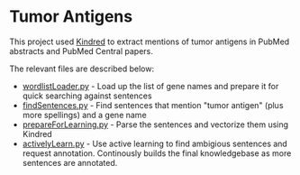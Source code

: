 # Tumor Antigens

This project used [Kindred](https://github.com/jakelever/kindred) to extract mentions of tumor antigens in PubMed abstracts and PubMed Central papers.

The relevant files are described below:

- [wordlistLoader.py](https://github.com/jakelever/tumorantigens/blob/master/wordlistLoader.py) - Load up the list of gene names and prepare it for quick searching against sentences
- [findSentences.py](https://github.com/jakelever/tumorantigens/blob/master/findSentences.py) - Find sentences that mention "tumor antigen" (plus more spellings) and a gene name
- [prepareForLearning.py](https://github.com/jakelever/tumorantigens/blob/master/prepareForLearning.py) - Parse the sentences and vectorize them using Kindred
- [activelyLearn.py](https://github.com/jakelever/tumorantigens/blob/master/activelyLearn.py) - Use active learning to find ambigious sentences and request annotation. Continously builds the final knowledgebase as more sentences are annotated.

